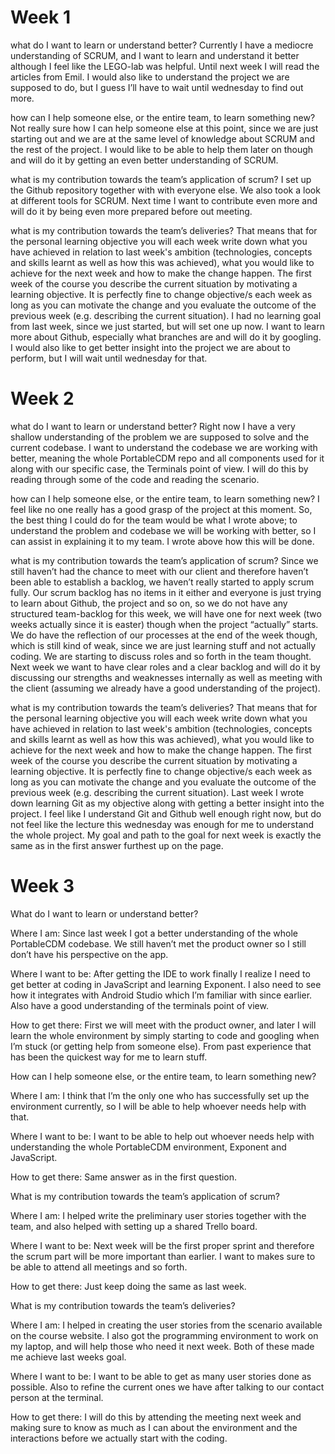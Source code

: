 # Week 1

what do I want to learn or understand better?
Currently I have a mediocre understanding of SCRUM, and I want to learn and understand it better although I feel like the LEGO-lab was helpful. Until next week I will read the articles from Emil. I would also like to understand the project we are supposed to do, but I guess I’ll have to wait until wednesday to find out more.

how can I help someone else, or the entire team, to learn something new?
Not really sure how I can help someone else at this point, since we are just starting out and we are at the same level of knowledge about SCRUM and the rest of the project. I would like to be able to help them later on though and will do it by getting an even better understanding of SCRUM.

what is my contribution towards the team’s application of scrum?
I set up the Github repository together with with everyone else. We also took a look at different tools for SCRUM. Next time I want to contribute even more and will do it by being even more prepared before out meeting.

what is my contribution towards the team’s deliveries? That means that for the personal learning objective you will each week write down what you have achieved in relation to last week's ambition (technologies, concepts and skills learnt as well as how this was achieved), what you would like to achieve for the next week and how to make the change happen. The first week of the course you describe the current situation by motivating a learning objective. It is perfectly fine to change objective/s each week as long as you can motivate the change and you evaluate the outcome of the previous week (e.g. describing the current situation).
I had no learning goal from last week, since we just started, but will set one up now. I want to learn more about Github, especially what branches are and will do it by googling. I would also like to get better insight into the project we are about to perform, but I will wait until wednesday for that.

# Week 2

what do I want to learn or understand better?
Right now I have a very shallow understanding of the problem we are supposed to solve and the current codebase. I want to understand the codebase we are working with better, meaning the whole PortableCDM repo and all components used for it along with our specific case, the Terminals point of view. I will do this by reading through some of the code and reading the scenario.

how can I help someone else, or the entire team, to learn something new?
I feel like no one really has a good grasp of the project at this moment. So, the best thing I could do for the team would be what I wrote above; to understand the problem and codebase we will be working with better, so I can assist in explaining it to my team. I wrote above how this will be done.

what is my contribution towards the team’s application of scrum?
Since we still haven’t had the chance to meet with our client and therefore haven’t been able to establish a backlog, we haven’t really started to apply scrum fully. Our scrum backlog has no items in it either and everyone is just trying to learn about Github, the project and so on, so we do not have any structured team-backlog for this week, we will have one for next week (two weeks actually since it is easter) though when the project “actually” starts. We do have the reflection of our processes at the end of the week though, which is still kind of weak, since we are just learning stuff and not actually coding. We are starting to discuss roles and so forth in the team thought. Next week we want to have clear roles and a clear backlog and will do it by discussing our strengths and weaknesses internally as well as meeting with the client (assuming we already have a good understanding of the project).

what is my contribution towards the team’s deliveries? That means that for the personal learning objective you will each week write down what you have achieved in relation to last week's ambition (technologies, concepts and skills learnt as well as how this was achieved), what you would like to achieve for the next week and how to make the change happen. The first week of the course you describe the current situation by motivating a learning objective. It is perfectly fine to change objective/s each week as long as you can motivate the change and you evaluate the outcome of the previous week (e.g. describing the current situation).
Last week I wrote down learning Git as my objective along with getting a better insight into the project. I feel like I understand Git and Github well enough right now, but do not feel like the lecture this wednesday was enough for me to understand the whole project. My goal and path to the goal for next week is exactly the same as in the first answer furthest up on the page.

# Week 3


What do I want to learn or understand better?


Where I am: Since last week I got a better understanding of the whole PortableCDM codebase. We still haven’t met the product owner so I still don’t have his perspective on the app. 

Where I want to be: After getting the IDE to work finally I realize I need to get better at coding in JavaScript and learning Exponent. I also need to see how it integrates with Android Studio which I’m familiar with since earlier. Also have a good understanding of the terminals point of view.

How to get there: First we will meet with the product owner, and later I will learn the whole environment by simply starting to code and googling when I’m stuck (or getting help from someone else). From past experience that has been the quickest way for me to learn stuff.


How can I help someone else, or the entire team, to learn something new?


Where I am: I think that I’m the only one who has successfully set up the environment currently, so I will be able to help whoever needs help with that.

Where I want to be: I want to be able to help out whoever needs help with understanding the whole PortableCDM environment, Exponent and JavaScript.


How to get there: Same answer as in the first question.


What is my contribution towards the team’s application of scrum?

Where I am: I helped write the preliminary user stories together with the team, and also helped with setting up a shared Trello board. 

Where I want to be: Next week will be the first proper sprint and therefore the scrum part will be more important than earlier. I want to makes sure to be able to attend all meetings and so forth.

How to get there: Just keep doing the same as last week.


What is my contribution towards the team’s deliveries? 


Where I am: I helped in creating the user stories from the scenario available on the course website. I also got the programming environment to work on my laptop, and will help those who need it next week. Both of these made me achieve last weeks goal.

Where I want to be: I want to be able to get as many user stories done as possible. Also to refine the current ones we have after talking to our contact person at the terminal.

How to get there: I will do this by attending the meeting next week and making sure to know as much as I can about the environment and the interactions before we actually start with the coding.



